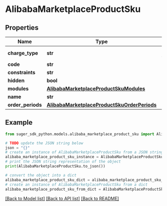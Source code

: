 # AlibabaMarketplaceProductSku


## Properties

Name | Type | Description | Notes
------------ | ------------- | ------------- | -------------
**charge_type** | **str** | POSTPAY or PREPAY | [optional] 
**code** | **str** |  | [optional] 
**constraints** | **str** |  | [optional] 
**hidden** | **bool** |  | [optional] 
**modules** | [**AlibabaMarketplaceProductSkuModules**](AlibabaMarketplaceProductSkuModules.md) |  | [optional] 
**name** | **str** |  | [optional] 
**order_periods** | [**AlibabaMarketplaceProductSkuOrderPeriods**](AlibabaMarketplaceProductSkuOrderPeriods.md) |  | [optional] 

## Example

```python
from suger_sdk_python.models.alibaba_marketplace_product_sku import AlibabaMarketplaceProductSku

# TODO update the JSON string below
json = "{}"
# create an instance of AlibabaMarketplaceProductSku from a JSON string
alibaba_marketplace_product_sku_instance = AlibabaMarketplaceProductSku.from_json(json)
# print the JSON string representation of the object
print(AlibabaMarketplaceProductSku.to_json())

# convert the object into a dict
alibaba_marketplace_product_sku_dict = alibaba_marketplace_product_sku_instance.to_dict()
# create an instance of AlibabaMarketplaceProductSku from a dict
alibaba_marketplace_product_sku_from_dict = AlibabaMarketplaceProductSku.from_dict(alibaba_marketplace_product_sku_dict)
```
[[Back to Model list]](../README.md#documentation-for-models) [[Back to API list]](../README.md#documentation-for-api-endpoints) [[Back to README]](../README.md)


